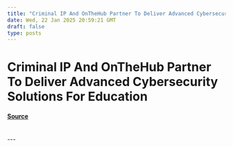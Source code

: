 ```yaml
---
title: "Criminal IP And OnTheHub Partner To Deliver Advanced Cybersecurity Solutions For Education"
date: Wed, 22 Jan 2025 20:59:21 GMT
draft: false
type: posts
---
```

# Criminal IP And OnTheHub Partner To Deliver Advanced Cybersecurity Solutions For Education









#### [Source](https://hackernoon.com/criminal-ip-and-onthehub-partner-to-deliver-advanced-cybersecurity-solutions-for-education?source=rss)

<br/>
---

